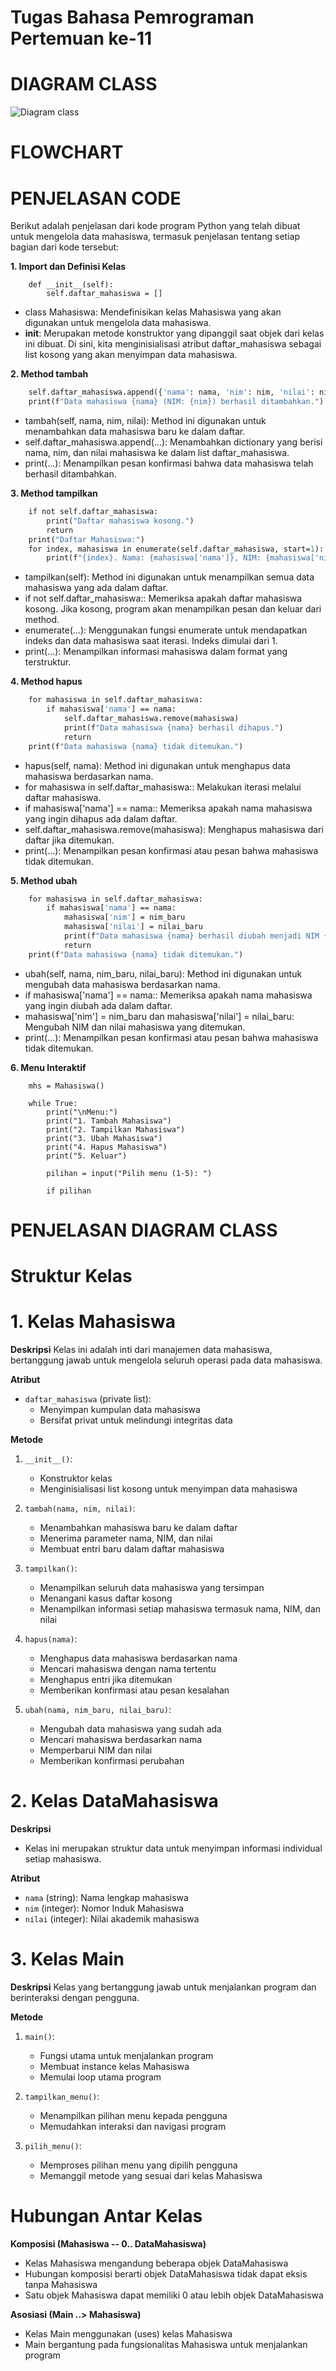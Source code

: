 # Tugas Bahasa Pemrograman Pertemuan ke-11


# DIAGRAM CLASS
![Diagram class](https://github.com/user-attachments/assets/10d783de-09a5-4987-8517-f5acef116fca)


# FLOWCHART


# PENJELASAN CODE

Berikut adalah penjelasan dari kode program Python yang telah dibuat untuk mengelola data mahasiswa, termasuk penjelasan tentang setiap bagian dari kode tersebut:

**1. Import dan Definisi Kelas**


```class Mahasiswa:
    def __init__(self):
        self.daftar_mahasiswa = []
```

- class Mahasiswa: Mendefinisikan kelas Mahasiswa yang akan digunakan untuk mengelola data mahasiswa.
- __init__: Merupakan metode konstruktor yang dipanggil saat objek dari kelas ini dibuat. Di sini, kita menginisialisasi atribut daftar_mahasiswa sebagai list kosong yang akan menyimpan data mahasiswa.


**2. Method tambah**


```def tambah(self, nama, nim, nilai):
    self.daftar_mahasiswa.append({'nama': nama, 'nim': nim, 'nilai': nilai})
    print(f"Data mahasiswa {nama} (NIM: {nim}) berhasil ditambahkan.")
```

- tambah(self, nama, nim, nilai): Method ini digunakan untuk menambahkan data mahasiswa baru ke dalam daftar.
- self.daftar_mahasiswa.append(...): Menambahkan dictionary yang berisi nama, nim, dan nilai mahasiswa ke dalam list daftar_mahasiswa.
- print(...): Menampilkan pesan konfirmasi bahwa data mahasiswa telah berhasil ditambahkan.


**3. Method tampilkan**


```def tampilkan(self):
    if not self.daftar_mahasiswa:
        print("Daftar mahasiswa kosong.")
        return
    print("Daftar Mahasiswa:")
    for index, mahasiswa in enumerate(self.daftar_mahasiswa, start=1):
        print(f"{index}. Nama: {mahasiswa['nama']}, NIM: {mahasiswa['nim']}, Nilai: {mahasiswa['nilai']}")
```
        
- tampilkan(self): Method ini digunakan untuk menampilkan semua data mahasiswa yang ada dalam daftar.
- if not self.daftar_mahasiswa:: Memeriksa apakah daftar mahasiswa kosong. Jika kosong, program akan menampilkan pesan dan keluar dari method.
- enumerate(...): Menggunakan fungsi enumerate untuk mendapatkan indeks dan data mahasiswa saat iterasi. Indeks dimulai dari 1.
- print(...): Menampilkan informasi mahasiswa dalam format yang terstruktur.


**4. Method hapus**


```def hapus(self, nama):
    for mahasiswa in self.daftar_mahasiswa:
        if mahasiswa['nama'] == nama:
            self.daftar_mahasiswa.remove(mahasiswa)
            print(f"Data mahasiswa {nama} berhasil dihapus.")
            return
    print(f"Data mahasiswa {nama} tidak ditemukan.")
```
    
- hapus(self, nama): Method ini digunakan untuk menghapus data mahasiswa berdasarkan nama.
- for mahasiswa in self.daftar_mahasiswa:: Melakukan iterasi melalui daftar mahasiswa.
- if mahasiswa['nama'] == nama:: Memeriksa apakah nama mahasiswa yang ingin dihapus ada dalam daftar.
- self.daftar_mahasiswa.remove(mahasiswa): Menghapus mahasiswa dari daftar jika ditemukan.
- print(...): Menampilkan pesan konfirmasi atau pesan bahwa mahasiswa tidak ditemukan.


**5. Method ubah**


```def ubah(self, nama, nim_baru, nilai_baru):
    for mahasiswa in self.daftar_mahasiswa:
        if mahasiswa['nama'] == nama:
            mahasiswa['nim'] = nim_baru
            mahasiswa['nilai'] = nilai_baru
            print(f"Data mahasiswa {nama} berhasil diubah menjadi NIM {nim_baru} dan nilai {nilai_baru}.")
            return
    print(f"Data mahasiswa {nama} tidak ditemukan.")
```
    
- ubah(self, nama, nim_baru, nilai_baru): Method ini digunakan untuk mengubah data mahasiswa berdasarkan nama.
- if mahasiswa['nama'] == nama:: Memeriksa apakah nama mahasiswa yang ingin diubah ada dalam daftar.
- mahasiswa['nim'] = nim_baru dan mahasiswa['nilai'] = nilai_baru: Mengubah NIM dan nilai mahasiswa yang ditemukan.
- print(...): Menampilkan pesan konfirmasi atau pesan bahwa mahasiswa tidak ditemukan.


**6. Menu Interaktif**


```if __name__ == "__main__":
    mhs = Mahasiswa()
    
    while True:
        print("\nMenu:")
        print("1. Tambah Mahasiswa")
        print("2. Tampilkan Mahasiswa")
        print("3. Ubah Mahasiswa")
        print("4. Hapus Mahasiswa")
        print("5. Keluar")
        
        pilihan = input("Pilih menu (1-5): ")
        
        if pilihan
```


# PENJELASAN DIAGRAM CLASS

# Struktur Kelas

# 1. Kelas Mahasiswa
**Deskripsi**
Kelas ini adalah inti dari manajemen data mahasiswa, bertanggung jawab untuk mengelola seluruh operasi pada data mahasiswa.

**Atribut**
- `daftar_mahasiswa` (private list): 
  - Menyimpan kumpulan data mahasiswa
  - Bersifat privat untuk melindungi integritas data

**Metode**
1. `__init__()`: 
   - Konstruktor kelas
   - Menginisialisasi list kosong untuk menyimpan data mahasiswa

2. `tambah(nama, nim, nilai)`:
   - Menambahkan mahasiswa baru ke dalam daftar
   - Menerima parameter nama, NIM, dan nilai
   - Membuat entri baru dalam daftar mahasiswa

3. `tampilkan()`:
   - Menampilkan seluruh data mahasiswa yang tersimpan
   - Menangani kasus daftar kosong
   - Menampilkan informasi setiap mahasiswa termasuk nama, NIM, dan nilai

4. `hapus(nama)`:
   - Menghapus data mahasiswa berdasarkan nama
   - Mencari mahasiswa dengan nama tertentu
   - Menghapus entri jika ditemukan
   - Memberikan konfirmasi atau pesan kesalahan

5. `ubah(nama, nim_baru, nilai_baru)`:
   - Mengubah data mahasiswa yang sudah ada
   - Mencari mahasiswa berdasarkan nama
   - Memperbarui NIM dan nilai
   - Memberikan konfirmasi perubahan

# 2. Kelas DataMahasiswa


**Deskripsi**
- Kelas ini merupakan struktur data untuk menyimpan informasi individual setiap mahasiswa.

**Atribut**
- `nama` (string): Nama lengkap mahasiswa
- `nim` (integer): Nomor Induk Mahasiswa 
- `nilai` (integer): Nilai akademik mahasiswa

# 3. Kelas Main


**Deskripsi**
Kelas yang bertanggung jawab untuk menjalankan program dan berinteraksi dengan pengguna.

**Metode**
1. `main()`:
   - Fungsi utama untuk menjalankan program
   - Membuat instance kelas Mahasiswa
   - Memulai loop utama program

2. `tampilkan_menu()`:
   - Menampilkan pilihan menu kepada pengguna
   - Memudahkan interaksi dan navigasi program

3. `pilih_menu()`:
   - Memproses pilihan menu yang dipilih pengguna
   - Memanggil metode yang sesuai dari kelas Mahasiswa

# Hubungan Antar Kelas

**Komposisi (Mahasiswa  -- 0.. DataMahasiswa)**
- Kelas Mahasiswa mengandung beberapa objek DataMahasiswa
- Hubungan komposisi berarti objek DataMahasiswa tidak dapat eksis tanpa Mahasiswa
- Satu objek Mahasiswa dapat memiliki 0 atau lebih objek DataMahasiswa

**Asosiasi (Main ..> Mahasiswa)**
- Kelas Main menggunakan (uses) kelas Mahasiswa
- Main bergantung pada fungsionalitas Mahasiswa untuk menjalankan program
